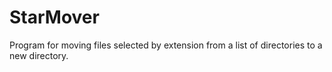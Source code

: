 # StarMover
Program for moving files selected by extension from a list of directories to a new directory.
